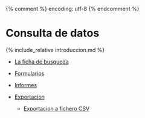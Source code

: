 {% comment %} encoding: utf-8 {% endcomment %}

# Consulta de datos

{% include_relative introduccion.md %}

* [La ficha de busqueda](ficha_de_busqueda/index.md)

* [Formularios](formularios.md)

* [Informes](informes.md)

* [Exportacion](exportacion.md)

  * [Exportacion a fichero CSV](exportacion_a_csv.md)

